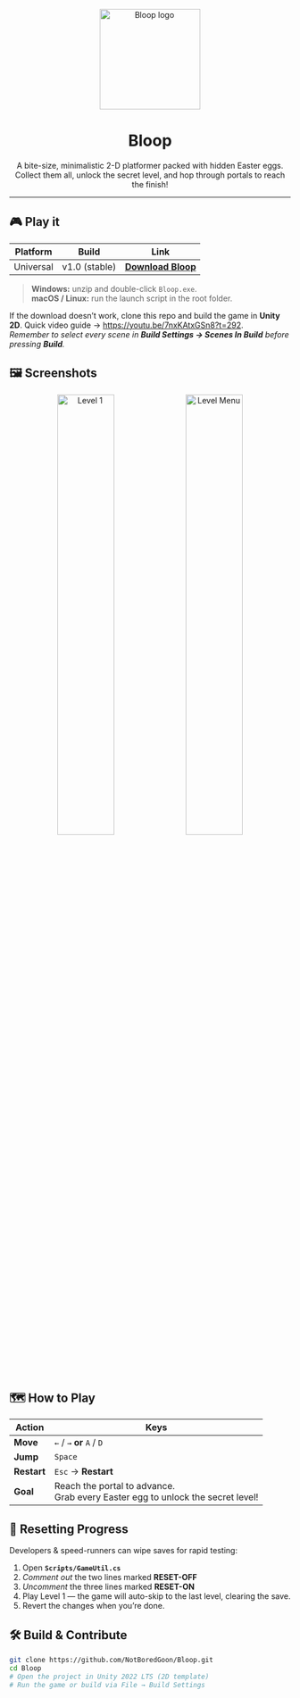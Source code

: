 <p align="center">
  <img src="docs/assets/logo.png" width="180" alt="Bloop logo" />
</p>

<h1 align="center"><strong>Bloop</strong></h1>

<p align="center">
  A bite-size, minimalistic 2-D platformer packed with hidden Easter eggs.<br>
  Collect them all, unlock the secret level, and hop through portals to reach the finish!
</p>

---

## 🎮 Play it

| Platform | Build | Link |
|----------|-------|------|
| Universal | v1.0 (stable) | **[Download Bloop](<GOOGLE-DRIVE-LINK>)** |

> **Windows:** unzip and double-click `Bloop.exe`.  
> **macOS / Linux:** run the launch script in the root folder.

If the download doesn’t work, clone this repo and build the game in **Unity 2D**. Quick video guide → <https://youtu.be/7nxKAtxGSn8?t=292>.  
*Remember to select every scene in **Build Settings → Scenes In Build** before pressing **Build**.*

## 🖼️ Screenshots
<p align="center">
  <img src="docs/assets/screen-01.jpg" width="45%" alt="Level 1" />
  <img src="docs/assets/screen-02.png" width="45%" alt="Level Menu" />
</p>

## 🗺️ How to Play

| Action        | Keys |
|---------------|------|
| **Move**      | `←` / `→` **or** `A` / `D` |
| **Jump**      | `Space` |
| **Restart**   | `Esc` → **Restart** |
| **Goal**      | Reach the portal to advance.<br>Grab every Easter egg to unlock the secret level! |

## 🔄 Resetting Progress

Developers & speed-runners can wipe saves for rapid testing:

1. Open **`Scripts/GameUtil.cs`**  
2. *Comment out* the two lines marked **RESET-OFF**  
3. *Uncomment* the three lines marked **RESET-ON**  
4. Play Level 1 — the game will auto-skip to the last level, clearing the save.  
5. Revert the changes when you’re done.

## 🛠️ Build & Contribute
```bash
git clone https://github.com/NotBoredGoon/Bloop.git
cd Bloop
# Open the project in Unity 2022 LTS (2D template)
# Run the game or build via File → Build Settings
